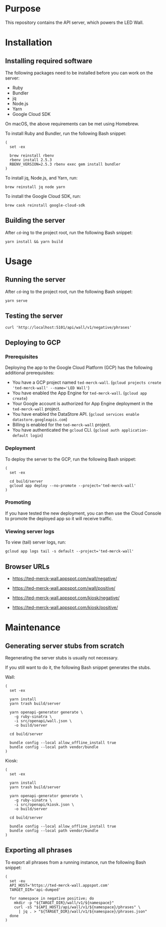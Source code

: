 # Purpose

This repository contains the API server, which powers the LED Wall.


# Installation

## Installing required software

The following packages need to be installed before you can work on the server:

- Ruby
- Bundler
- jq
- Node.js
- Yarn
- Google Cloud SDK

On macOS, the above requirements can be met using Homebrew.

To install Ruby and Bundler, run the following Bash snippet:

```
(
  set -ex

  brew reinstall rbenv
  rbenv install 2.5.3
  RBENV_VERSION=2.5.3 rbenv exec gem install bundler
)
```

To install jq, Node.js, and Yarn, run:

```
brew reinstall jq node yarn
```

To install the Google Cloud SDK, run:

```
brew cask reinstall google-cloud-sdk
```

## Building the server

After `cd`-ing to the project root, run the following Bash snippet:

```
yarn install && yarn build
```


# Usage

## Running the server

After `cd`-ing to the project root, run the following Bash snippet:

```
yarn serve
```

## Testing the server

```
curl 'http://localhost:5101/api/wall/v1/negative/phrases'
```

## Deploying to GCP

### Prerequisites

Deploying the app to the Google Cloud Platform (GCP) has the following additional prerequisites:

- You have a GCP project named `ted-merck-wall`. (`gcloud projects create 'ted-merck-wall' --name='LED Wall'`)
- You have enabled the App Engine for `ted-merck-wall`. (`gcloud app create`)
- Your Google account is authorized for App Engine deployment in the `ted-merck-wall` project.
- You have enabled the DataStore API. (`gcloud services enable datastore.googleapis.com`)
- Billing is enabled for the `ted-merck-wall` project.
- You have authenticated the `gcloud` CLI. (`gcloud auth application-default login`)

### Deployment

To deploy the server to the GCP, run the following Bash snippet:

```
(
  set -ex

  cd build/server
  gcloud app deploy --no-promote --project='ted-merck-wall'
)
```

### Promoting

If you have tested the new deployment, you can then use the Cloud Console to promote the deployed app so it will receive traffic.

### Viewing server logs

To view (tail) server logs, run:

```
gcloud app logs tail -s default --project='ted-merck-wall'
```


## Browser URLs

- https://ted-merck-wall.appspot.com/wall/negative/

- https://ted-merck-wall.appspot.com/wall/positive/

- https://ted-merck-wall.appspot.com/kiosk/negative/

- https://ted-merck-wall.appspot.com/kiosk/positive/



# Maintenance

## Generating server stubs from scratch

Regenerating the server stubs is usually not necessary.

If you still want to do it, the following Bash snippet generates the stubs.

Wall:

```
(
  set -ex

  yarn install
  yarn trash build/server

  yarn openapi-generator generate \
    -g ruby-sinatra \
    -i src/openapi/wall.json \
    -o build/server

  cd build/server

  bundle config --local allow_offline_install true
  bundle config --local path vendor/bundle
)
```

Kiosk:

```
(
  set -ex

  yarn install
  yarn trash build/server

  yarn openapi-generator generate \
    -g ruby-sinatra \
    -i src/openapi/kiosk.json \
    -o build/server

  cd build/server

  bundle config --local allow_offline_install true
  bundle config --local path vendor/bundle
)
```

## Exporting all phrases

To export all phrases from a running instance, run the following Bash snippet:

```
(
  set -eu
  API_HOST='https://ted-merck-wall.appspot.com'
  TARGET_DIR='api-dumped'

  for namespace in negative positive; do
    mkdir -p "${TARGET_DIR}/wall/v1/${namespace}"
    curl -sS "${API_HOST}/api/wall/v1/${namespace}/phrases" \
      | jq . > "${TARGET_DIR}/wall/v1/${namespace}/phrases.json"
  done
)
```
